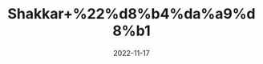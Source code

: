 ---
title: 'Shakkar+%22%d8%b4%da%a9%d8%b1'
date: '2022-11-17' 
metatag: '' 
inventory: '0' 
draft: false 
# meta description 
shortDescripton: 'Aids+weight+loss%e2%80%93+Brown+sugar+has+fewer+calories+than+white+sugar.+...+Acts+as+an+instant+energy+booster%e2%80%93+Brown+sugar+is+a+simple+carbohydrate+that+breaks+down+into+glucose.'
description: 'Food+Product'
longdescription: ''
tags: ''
brand: ''
subCategory: ''
sellCount: '0'
featured: True
# product Price
price: '50.0'
# Product Short Description
shortDescription: 'Aids+weight+loss%e2%80%93+Brown+sugar+has+fewer+calories+than+white+sugar.+...+Acts+as+an+instant+energy+booster%e2%80%93+Brown+sugar+is+a+simple+carbohydrate+that+breaks+down+into+glucose.'
productID: 'A0C471CA-6E3B-ED11-996A-005056B3A416'
type: 'products'
category: 'Food+Product' 
thumnailproduct: 'https://eraconnect.blob.core.windows.net/product-images/aminsaddiquidawakhana/dcbac6ee-dfe3-4e1d-b15a-6367d68619a9.webp' 
images:
  - image: 'https://eraconnect.blob.core.windows.net/product-images/aminsaddiquidawakhana/dcbac6ee-dfe3-4e1d-b15a-6367d68619a9.webp'  
Variants:
---